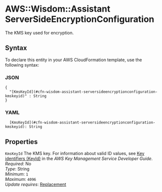 # AWS::Wisdom::Assistant ServerSideEncryptionConfiguration<a name="aws-properties-wisdom-assistant-serversideencryptionconfiguration"></a>

The KMS key used for encryption\.

## Syntax<a name="aws-properties-wisdom-assistant-serversideencryptionconfiguration-syntax"></a>

To declare this entity in your AWS CloudFormation template, use the following syntax:

### JSON<a name="aws-properties-wisdom-assistant-serversideencryptionconfiguration-syntax.json"></a>

```
{
  "[KmsKeyId](#cfn-wisdom-assistant-serversideencryptionconfiguration-kmskeyid)" : String
}
```

### YAML<a name="aws-properties-wisdom-assistant-serversideencryptionconfiguration-syntax.yaml"></a>

```
  [KmsKeyId](#cfn-wisdom-assistant-serversideencryptionconfiguration-kmskeyid): String
```

## Properties<a name="aws-properties-wisdom-assistant-serversideencryptionconfiguration-properties"></a>

`KmsKeyId` <a name="cfn-wisdom-assistant-serversideencryptionconfiguration-kmskeyid"></a>
The KMS key\. For information about valid ID values, see [Key identifiers \(KeyId\)](https://docs.aws.amazon.com/kms/latest/developerguide/concepts.html#key-id) in the _AWS Key Management Service Developer Guide_\.  
_Required_: No  
_Type_: String  
_Minimum_: `1`  
_Maximum_: `4096`  
_Update requires_: [Replacement](https://docs.aws.amazon.com/AWSCloudFormation/latest/UserGuide/using-cfn-updating-stacks-update-behaviors.html#update-replacement)
